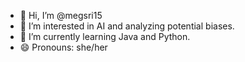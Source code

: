 - 👋 Hi, I’m @megsri15
- 👀 I’m interested in AI and analyzing potential biases.
- 🌱 I’m currently learning Java and Python.
- 😄 Pronouns: she/her

<!---
megsri15/megsri15 is a ✨ special ✨ repository because its `README.md` (this file) appears on your GitHub profile.
You can click the Preview link to take a look at your changes.
--->
